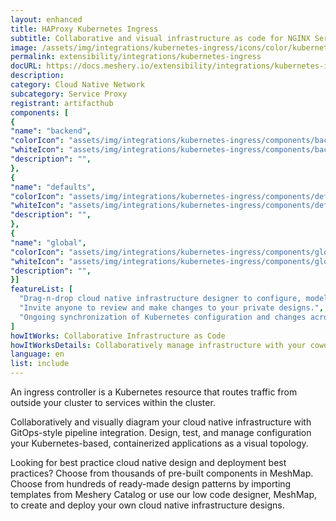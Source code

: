 ```yaml
---
layout: enhanced
title: HAProxy Kubernetes Ingress
subtitle: Collaborative and visual infrastructure as code for NGINX Service Mesh
image: /assets/img/integrations/kubernetes-ingress/icons/color/kubernetes-ingress-color.svg
permalink: extensibility/integrations/kubernetes-ingress
docURL: https://docs.meshery.io/extensibility/integrations/kubernetes-ingress
description: 
category: Cloud Native Network
subcategory: Service Proxy
registrant: artifacthub
components: [
{
"name": "backend",
"colorIcon": "assets/img/integrations/kubernetes-ingress/components/backend/icons/color/backend-color.svg",
"whiteIcon": "assets/img/integrations/kubernetes-ingress/components/backend/icons/white/backend-white.svg",
"description": "",
},
{
"name": "defaults",
"colorIcon": "assets/img/integrations/kubernetes-ingress/components/defaults/icons/color/defaults-color.svg",
"whiteIcon": "assets/img/integrations/kubernetes-ingress/components/defaults/icons/white/defaults-white.svg",
"description": "",
},
{
"name": "global",
"colorIcon": "assets/img/integrations/kubernetes-ingress/components/global/icons/color/global-color.svg",
"whiteIcon": "assets/img/integrations/kubernetes-ingress/components/global/icons/white/global-white.svg",
"description": "",
}]
featureList: [
  "Drag-n-drop cloud native infrastructure designer to configure, model, and deploy your workloads.",
  "Invite anyone to review and make changes to your private designs.",
  "Ongoing synchronization of Kubernetes configuration and changes across any number of clusters."
]
howItWorks: Collaborative Infrastructure as Code
howItWorksDetails: Collaboratively manage infrastructure with your coworkers synchronously sharing the same designs.
language: en
list: include
---
```

<p>
An ingress controller is a Kubernetes resource that routes traffic from outside your cluster to services within the cluster.
</p>
<p>
    Collaboratively and visually diagram your cloud native infrastructure with GitOps-style pipeline integration. Design, test, and manage configuration your Kubernetes-based, containerized applications as a visual topology.
</p>
<p>
    Looking for best practice cloud native design and deployment best practices? Choose from thousands of pre-built components in MeshMap. Choose from hundreds of ready-made design patterns by importing templates from Meshery Catalog or use our low code designer, MeshMap, to create and deploy your own cloud native infrastructure designs.
</p>

